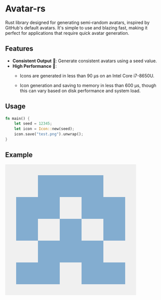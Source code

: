 # Avatar-rs

Rust library designed for generating semi-random avatars, inspired by GitHub's default avatars. It's simple to use and blazing fast, making it perfect for applications that require quick avatar generation.

## Features

- **Consistent Output** 🌱: Generate consistent avatars using a seed value.
- **High Performance** 🚀:
  - Icons are generated in less than 90 µs on an Intel Core i7-8650U.

  - Icon generation and saving to memory in less than 600 µs, though this can vary based on disk performance and system load.

## Usage

```rust
fn main() {
    let seed = 12345;
    let icon = Icon::new(seed);
    icon.save("test.png").unwrap();
}
```

## Example

![example](/static/example.png)
